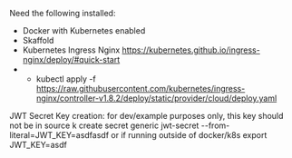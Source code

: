 Need the following installed:
- Docker with Kubernetes enabled
- Skaffold
- Kubernetes Ingress Nginx https://kubernetes.github.io/ingress-nginx/deploy/#quick-start
- - kubectl apply -f https://raw.githubusercontent.com/kubernetes/ingress-nginx/controller-v1.8.2/deploy/static/provider/cloud/deploy.yaml

JWT Secret Key creation: for dev/example purposes only, this key should not be in source
k create secret generic jwt-secret --from-literal=JWT_KEY=asdfasdf
or if running outside of docker/k8s
export JWT_KEY=asdf